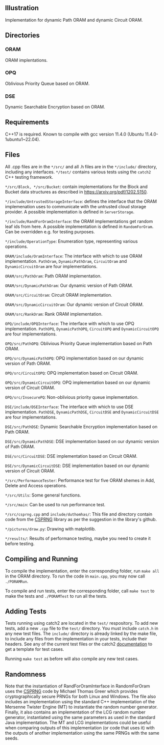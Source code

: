 ## Illustration
Implementation for dynamic Path ORAM and dynamic Circuit ORAM.

## Directories
### ORAM
ORAM implentations.

### OPQ
Oblivious Priority Queue based on ORAM.

### DSE
Dynamic Searchable Encryption based on ORAM.


## Requirements
C++17 is required. Known to compile with gcc version 11.4.0 (Ubuntu 11.4.0-1ubuntu1~22.04).


## Files

All .cpp files are in the `*/src/` and all .h files are in the `*/include/` directory, including any interfaces. `*/test/` contains various tests using the `catch2` C++ testing framework. 

`*/src/Block, */src/Bucket`: contain implementations for the Block and Bucket data structures as described in https://arxiv.org/pdf/1202.5150.

`*/include/UntrustedStorageInterface`: defines the interface that the ORAM implemenation uses to communicate with the untrusted cloud storage provider. A possible implementation is defined in `ServerStorage`.

`*/include/RandForOramInterface`: the ORAM implementations get random leaf ids from here. A possible implementation is defined in `RandomForOram`. Can be overridden e.g. for testing purposes.

`*/include/OperationType`: Enumeration type, representing various operations.

`ORAM/include/OramInterface`: The interface with which to use ORAM implementation. `PathOram`, `DynamicPathOram`, `CircuitOram` and `DynamicCircuitOram` are four implementations.

`ORAM/src/PathOram`: Path ORAM implementation.

`ORAM/src/DynamicPathOram`: Our dynamic version of Path ORAM.

`ORAM/src/CircuitOram`: Circuit ORAM implementation.

`ORAM/src/DynamicCircuitOram`: Our dynamic version of Circuit ORAM.

`ORAM/src/RankOram`: Rank ORAM implementation.

`OPQ/include/OPQInterface`: The interface with which to use OPQ implementation. `PathOPQ`, `DynamicPathOPQ`, `CircuitOPQ` and `DynamicCircuitOPQ` are four implementations.

`OPQ/src/PathOPQ`: Oblivious Priority Queue implementation based on Path ORAM.

`OPQ/src/DynamicPathOPQ`: OPQ implementation based on our dynamic version of Path ORAM.

`OPQ/src/CircuitOPQ`: OPQ implementation based on Circuit ORAM.

`OPQ/src/DynamicCircuitOPQ`: OPQ implementation based on our dynamic version of Circuit ORAM.

`OPQ/src/InsecurePQ`: Non-oblivious priority queue implementation.

`DSE/include/DSEInterface`: The interface with which to use DSE implementation. `PathDSE`, `DynamicPathDSE`, `CircuitDSE` and `DynamicCircuitDSE` are four implementations.

`DSE/src/PathDSE`: Dynamic Searchable Encryption implementation based on Path ORAM.

`DSE/src/DynamicPathDSE`: DSE implementation based on our dynamic version of Path ORAM.

`DSE/src/CircuitDSE`: DSE implementation based on Circuit ORAM.

`DSE/src/DynamicCircuitDSE`: DSE implementation based on our dynamic version of Circuit ORAM.

`*/src/PerformanceTester`: Performance test for five ORAM shemes in Add, Delete and Access operations.

`*/src/Utils`: Some general functions.

`*/src/main`: Can be used to run performance test.

`*/src/csprng.cpp` and `include/duthomhas/`: This file and directory contain code from the [CSPRNG](https://github.com/Duthomhas/CSPRNG) library as per the suggestion in the library's github.

`*/pictures/draw.py`: Drawing with matplotlib.

`*/results/`: Results of performance testing, maybe you need to create it before testing.

## Compiling and Running 
To compile the implementation, enter the corresponding folder, run `make all` in the ORAM directory. To run the code in `main.cpp`, you may now call `./PORAMRun`.

To compile and run tests, enter the corresponding folder, call `make test` to make the tests and `./PORAMTest` to run all the tests.


## Adding Tests
Tests running using catch2 are located in the `test/` respository. To add new tests, add a new `.cpp` file to the `test/` directory. You must include `catch.h` in any new test files. The `include/` directory is already linked by the make file, to include any files from the implementation in your tests, include their headers. See any of the current test files or the catch2 [documentation](https://github.com/catchorg/Catch2) to get a template for test cases.

Running `make test` as before will also compile any new test cases.

## Randomness
Note that the instantiation of RandForOramInterface in RandomForOram uses the [CSPRNG](https://github.com/Duthomhas/CSPRNG) code by Michael Thomas Greer which provides cryptographically secure PRNGs for both Linux and Windows. The file also includes an implementation using the standard C++ implementation of the Mersenne Twister Engine (MT) to instantiate the random number generator. Finally, it also contains an implementation of the LCG random number generator, instantiated using the same parameters as used in the standard Java implementation. The MT and LCG implementations could be useful when comparing outputs of this implementation (or code that uses it) with the outputs of another implementation using the same PRNGs with the same seeds. 
